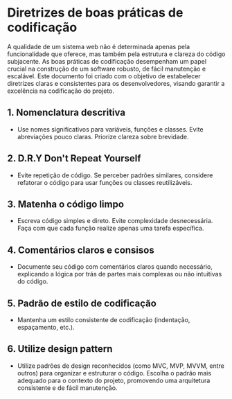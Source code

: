 # Diretrizes de boas práticas de codificação
A qualidade de um sistema web não é determinada apenas pela funcionalidade que oferece, mas também pela estrutura e clareza do código subjacente. As boas práticas de codificação desempenham um papel crucial na construção de um software robusto, de fácil manutenção e escalável. Este documento foi criado com o objetivo de estabelecer diretrizes claras e consistentes para os desenvolvedores, visando garantir a excelência na codificação do projeto.
## 1. Nomenclatura descritiva
- Use nomes significativos para variáveis, funções e classes. Evite abreviações pouco claras. Priorize clareza sobre brevidade.
## 2. D.R.Y Don't Repeat Yourself
- Evite repetição de código. Se perceber padrões similares, considere refatorar o código para usar funções ou classes reutilizáveis.
## 3. Matenha o código limpo
- Escreva código simples e direto. Evite complexidade desnecessária. Faça com que cada função realize apenas uma tarefa específica.
## 4. Comentários claros e consisos
- Documente seu código com comentários claros quando necessário, explicando a lógica por trás de partes mais complexas ou não intuitivas do código.
## 5. Padrão de estilo de codificação
- Mantenha um estilo consistente de codificação (indentação, espaçamento, etc.).
## 6. Utilize design pattern
- Utilize padrões de design reconhecidos (como MVC, MVP, MVVM, entre outros) para organizar e estruturar o código. Escolha o padrão mais adequado para o contexto do projeto, promovendo uma arquitetura consistente e de fácil manutenção.
